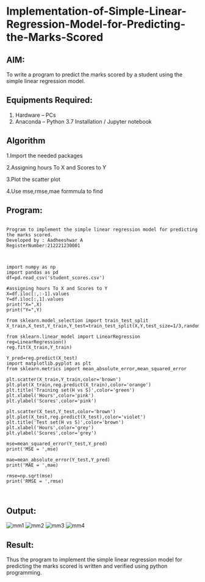 # Implementation-of-Simple-Linear-Regression-Model-for-Predicting-the-Marks-Scored

## AIM:
To write a program to predict the marks scored by a student using the simple linear regression model.

## Equipments Required:
1. Hardware – PCs
2. Anaconda – Python 3.7 Installation / Jupyter notebook

## Algorithm
1.Import the needed packages

2.Assigning hours To X and Scores to Y

3.Plot the scatter plot

4.Use mse,rmse,mae formmula to find

## Program:
```

Program to implement the simple linear regression model for predicting the marks scored.
Developed by : Aadheeshwar A
RegisterNumber:212221230001 



import numpy as np
import pandas as pd
df=pd.read_csv('student_scores.csv')

#assigning hours To X and Scores to Y
X=df.iloc[:,:-1].values
Y=df.iloc[:,1].values
print("X=",X)
print("Y=",Y)

from sklearn.model_selection import train_test_split
X_train,X_test,Y_train,Y_test=train_test_split(X,Y,test_size=1/3,random_state=0)

from sklearn.linear_model import LinearRegression
reg=LinearRegression()
reg.fit(X_train,Y_train)

Y_pred=reg.predict(X_test)
import matplotlib.pyplot as plt
from sklearn.metrics import mean_absolute_error,mean_squared_error

plt.scatter(X_train,Y_train,color='brown')
plt.plot(X_train,reg.predict(X_train),color='orange')
plt.title('Training set(H vs S)',color='green')
plt.xlabel('Hours',color='pink')
plt.ylabel('Scores',color='pink')

plt.scatter(X_test,Y_test,color='brown')
plt.plot(X_test,reg.predict(X_test),color='violet')
plt.title('Test set(H vs S)',color='brown')
plt.xlabel('Hours',color='grey')
plt.ylabel('Scores',color='grey')

mse=mean_squared_error(Y_test,Y_pred)
print('MSE = ',mse)

mae=mean_absolute_error(Y_test,Y_pred)
print('MAE = ',mae)

rmse=np.sqrt(mse)
print('RMSE = ',rmse)



```

## Output:

![mm1](https://user-images.githubusercontent.com/93427182/196404656-7709c516-f896-441f-a873-9eff58768add.png)
![mm2](https://user-images.githubusercontent.com/93427182/196404649-da09cc70-e5fb-4301-babd-b7e90d22e16b.png)
![mm3](https://user-images.githubusercontent.com/93427182/196404634-0406f187-78b8-4745-8485-291462cba588.png)
![mm4](https://user-images.githubusercontent.com/93427182/196404661-88e74021-2bb8-411f-a444-9dba7fab00ee.png)

## Result:
Thus the program to implement the simple linear regression model for predicting the marks scored is written and verified using python programming.
